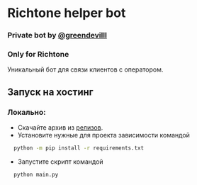 
# Richtone helper bot
### Private bot by [@greendevilll](https://melon.rest/greendevilll)
### Only for Richtone
Уникальный бот для связи клиентов с оператором.







## Запуск на хостинг

### Локально:

* Скачайте архив из [релизов](https://github.com/greendevilll/richtoneBot/releases).
* Установите нужные для проекта зависимости командой

```bash
  python -m pip install -r requirements.txt
```
* Запустите скрипт командой
```bash
  python main.py
```


